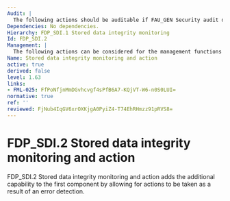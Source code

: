 ```yaml
---
Audit: |
  The following actions should be auditable if FAU_GEN Security audit data generation is included in the PP, PP-Module, functional package or ST: a) minimal: Successful attempts to check the integrity of user data, including an indication of the results of the check; b) basic: All attempts to check the integrity of user data, including an indication of the results of the check, if performed; c) detailed: The type of integrity error that occurred; d) detailed: The action taken upon detection of an integrity error.
Dependencies: No dependencies.
Hierarchy: FDP_SDI.1 Stored data integrity monitoring
Id: FDP_SDI.2
Management: |
  The following actions can be considered for the management functions in FMT: a) the actions to be taken upon the detection of an integrity error can be configurable.
Name: Stored data integrity monitoring and action
active: true
derived: false
level: 1.63
links:
- FML-025: FfPoNfjnMmDGvhcvgf4sPfB6A7-KQjVT-W6-n0S0LUI=
normative: true
ref: ''
reviewed: FjNub4IqGV6xrOXKjgA0PyiZ4-T74EhRHmzz91pRVS8=
---
```


# FDP_SDI.2 Stored data integrity monitoring and action

FDP_SDI.2 Stored data integrity monitoring and action adds the additional capability to the first component by allowing for actions to be taken as a result of an error detection.